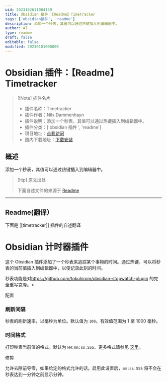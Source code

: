 ```yaml
---
uid: 2023102611084159
title: Obsidian 插件：【Readme】Timetracker
tags: ['obsidian插件', 'readme']
description: 添加一个秒表，其值可以通过热键插入到编辑器中。
author: AI
type: readme
draft: false
editable: false
modified: 20230101000000
---
```


# Obsidian 插件：【Readme】Timetracker

> [!Note] 插件名片
> - 插件名称：Timetracker
> - 插件作者：Nils Dammenhayn
> - 插件说明：添加一个秒表，其值可以通过热键插入到编辑器中。
> - 插件分类：['obsidian 插件 ', 'readme']
> - 项目地址：[点我访问](https://github.com/hedgehog1833/obsidian-timetracker)
> - 国内下载地址：[下载安装](https://pkmer.cn/products/plugin/pluginMarket/?timetracker)

## 概述

添加一个秒表，其值可以通过热键插入到编辑器中。

> [!tip] 原文出处
>
>下面自述文件的来源于 [Readme](https://ghproxy.net/https://raw.githubusercontent.com/hedgehog1833/obsidian-timetracker/main/README.md)
>

---

## Readme(翻译）

下面是 [[timetracker]] 插件的自述翻译

# Obsidian 计时器插件

这个 Obsidian 插件添加了一个秒表来追踪某个事物的时间。通过热键，可以将秒表的当前值插入到编辑器中，以便记录此刻的时间。

秒表功能是对<https://github.com/tokuhirom/obsidian-stopwatch-plugin> 的完全重写克隆。>

配置

### 刷新间隔

秒表的刷新速率，以毫秒为单位。默认值为 `100`。有效值范围为 1 至 1000 毫秒。

### 时间格式

打印秒表当前值的格式。默认为 `HH:mm:ss.SSS`。更多格式请参见 [这里](https://github.com/jsmreese/moment-duration-format#template-string)。

修剪

允许去除前导零，如果给定的格式允许的话。启用此设置后，`mm:ss.SSS` 将不会在秒表达到一分钟之前显示分钟。
